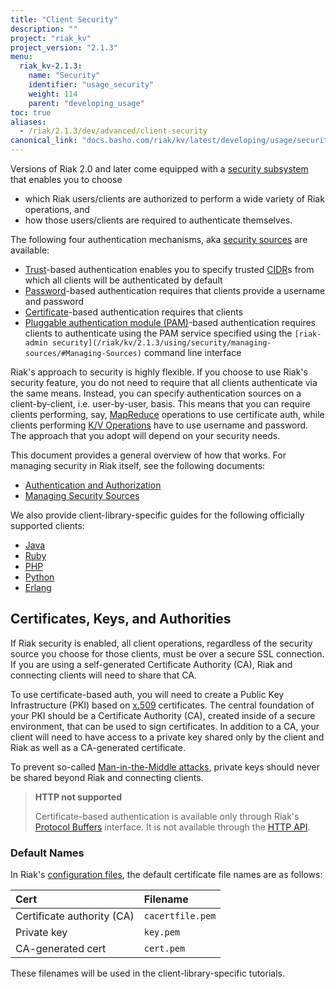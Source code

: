 ```yaml
---
title: "Client Security"
description: ""
project: "riak_kv"
project_version: "2.1.3"
menu:
  riak_kv-2.1.3:
    name: "Security"
    identifier: "usage_security"
    weight: 114
    parent: "developing_usage"
toc: true
aliases:
  - /riak/2.1.3/dev/advanced/client-security
canonical_link: "docs.basho.com/riak/kv/latest/developing/usage/security.md"
---
```


Versions of Riak 2.0 and later come equipped with a [security subsystem](/riak/kv/2.1.3/using/security/basics) that enables you to choose

* which Riak users/clients are authorized to perform a wide variety of
  Riak operations, and
* how those users/clients are required to authenticate themselves.

The following four authentication mechanisms, aka [security sources](/riak/kv/2.1.3/using/security/managing-sources/) are available:

* [Trust](/riak/kv/2.1.3/using/security/managing-sources/#Trust-based-Authentication)-based
  authentication enables you to specify trusted
  [CIDR](http://en.wikipedia.org/wiki/Classless_Inter-Domain_Routing)s
  from which all clients will be authenticated by default
* [Password](/riak/kv/2.1.3/using/security/managing-sources/#Password-based-Authentication)-based authentication requires
  that clients provide a username and password
* [Certificate](/riak/kv/2.1.3/using/security/managing-sources/#Certificate-based-Authentication)-based authentication
  requires that clients
* [Pluggable authentication module (PAM)](/riak/kv/2.1.3/using/security/managing-sources/#PAM-based-Authentication)-based authentication requires
  clients to authenticate using the PAM service specified using the
  `[riak-admin security](/riak/kv/2.1.3/using/security/managing-sources/#Managing-Sources)`
  command line interface

Riak's approach to security is highly flexible. If you choose to use
Riak's security feature, you do not need to require that all clients
authenticate via the same means. Instead, you can specify authentication
sources on a client-by-client, i.e. user-by-user, basis. This means that
you can require clients performing, say, [MapReduce](/riak/kv/2.1.3/developing/usage/mapreduce/)
operations to use certificate auth, while clients performing [K/V Operations](/riak/kv/2.1.3/developing/usage) have to use username and password. The approach
that you adopt will depend on your security needs.

This document provides a general overview of how that works. For
managing security in Riak itself, see the following documents:

* [Authentication and Authorization](/riak/kv/2.1.3/using/security/basics)
* [Managing Security Sources](/riak/kv/2.1.3/using/security/managing-sources/)

We also provide client-library-specific guides for the following
officially supported clients:

* [Java](/riak/kv/2.1.3/developing/usage/security/java)
* [Ruby](/riak/kv/2.1.3/developing/usage/security/ruby)
* [PHP](/riak/kv/2.1.3/developing/usage/security/php)
* [Python](/riak/kv/2.1.3/developing/usage/security/python)
* [Erlang](/riak/kv/2.1.3/developing/usage/security/erlang)

## Certificates, Keys, and Authorities

If Riak security is enabled, all client operations, regardless of the
security source you choose for those clients, must be over a secure SSL
connection. If you are using a self-generated Certificate Authority
(CA), Riak and connecting clients will need to share that CA.

To use certificate-based auth, you will need to create a Public Key
Infrastructure (PKI) based on
[x.509](http://en.wikipedia.org/wiki/X.509) certificates. The central
foundation of your PKI should be a Certificate Authority (CA), created
inside of a secure environment, that can be used to sign certificates.
In addition to a CA, your client will need to have access to a private
key shared only by the client and Riak as well as a CA-generated
certificate.

To prevent so-called [Man-in-the-Middle
attacks](http://en.wikipedia.org/wiki/Man-in-the-middle_attack), private
keys should never be shared beyond Riak and connecting clients.

> **HTTP not supported**
>
> Certificate-based authentication is available only through Riak's
[Protocol Buffers](/riak/kv/2.1.3/developing/api/protocol-buffers/) interface. It is not available through the
[HTTP API](/riak/kv/2.1.3/developing/api/http).

### Default Names

In Riak's [configuration files](/riak/kv/2.1.3/configuring/reference/#Security), the
default certificate file names are as follows:

Cert | Filename
:----|:-------
Certificate authority (CA) | `cacertfile.pem`
Private key | `key.pem`
CA-generated cert | `cert.pem`

These filenames will be used in the client-library-specific tutorials.
